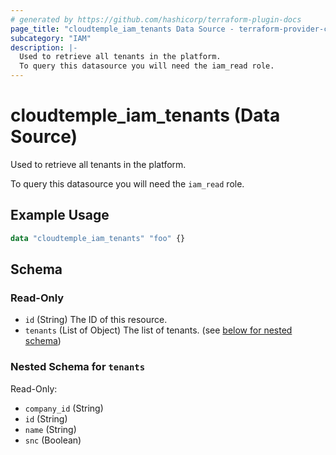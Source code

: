 ```yaml
---
# generated by https://github.com/hashicorp/terraform-plugin-docs
page_title: "cloudtemple_iam_tenants Data Source - terraform-provider-cloudtemple"
subcategory: "IAM"
description: |-
  Used to retrieve all tenants in the platform.
  To query this datasource you will need the iam_read role.
---
```


# cloudtemple_iam_tenants (Data Source)

Used to retrieve all tenants in the platform.

To query this datasource you will need the `iam_read` role.

## Example Usage

```terraform
data "cloudtemple_iam_tenants" "foo" {}
```

<!-- schema generated by tfplugindocs -->
## Schema

### Read-Only

- `id` (String) The ID of this resource.
- `tenants` (List of Object) The list of tenants. (see [below for nested schema](#nestedatt--tenants))

<a id="nestedatt--tenants"></a>
### Nested Schema for `tenants`

Read-Only:

- `company_id` (String)
- `id` (String)
- `name` (String)
- `snc` (Boolean)


